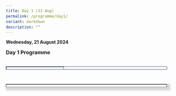 ```yaml
---
title: Day 1 (21 Aug)
permalink: /programme/day1/
variant: markdown
description: ""
---
```

<p><strong>Wednesday, 21 August 2024</strong></p>
<h3 style="margin: 0; padding-top: 0;"><strong>Day 1 Programme</strong></h3>
<h3 style="margin: 0; padding-top: 0;">&nbsp;</h3><table cellpadding="10" border="1" style="height: 10px; width: 100%; border-collapse: collapse; border-style: solid; border-color: #324975;">
<tbody>
<tr style="height: 63px;">
<td style="width: 100%; height: 10px;">
<p><strong>8.30am - 9.00am (SGT)</strong></p>
<h3 style="margin: 0; padding-top: 0;"><span style="color: #324975;"> Registration </span></h3>
</td>
</tr>
</tbody></table><br><table cellpadding="10" border="1" style="height: 10px; width: 100%; border-collapse: collapse; border-style: solid; box-shadow: #d7d7d7 5px 5px 5px 5px;">

<tbody>
<tr style="height: 63px;">
<td style="width: 100%; height: 10px;">
<p><strong>9.00am - 9.15am (SGT)</strong></p>
<h3 style="margin: 0; padding-top: 0;"><span style="color: #324975;"> Welcome &amp; Opening Address</span></h3> <hr style="margin: 0; padding-top: 0;">
<table border="0" style="width: 100%; border-collapse: collapse;">
<tbody>
<tr>
<td style="width: 15%;"><img height="10" width="10" src="/images/Speaker%20Photos%20(Round)/Dr_Janil.png"></td>
<td style="width:85%;">
<p><span style="color: #0000ff;"><strong>Dr Janil Puthucheary</strong></span><br>Senior Minister of State for Communications and Information of Singapore</p>
</td>
</tr>
</tbody>
</table>
</td>
</tr>
</tbody>
</table>
<p>&nbsp;</p>